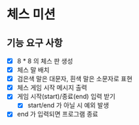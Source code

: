# 체스 미션

## 기능 요구 사항

* [x] 8 * 8 의 체스 판 생성
* [x] 체스 말 배치
* [x] 검은색 말은 대문자, 흰색 말은 소문자로 표현
* [x] 체스 게임 시작 메시지 출력
* [x] 게임 시작(start)/종료(end) 입력 받기
  * [x] start/end 가 아닐 시 예외 발생
* [x] end 가 입력되면 프로그램 종료
